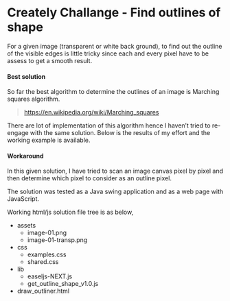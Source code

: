 # Creately Challange - Find outlines of shape
For a given image (transparent or white back ground), to find out the outline of the visible edges is little tricky since each and every pixel have to be assess to get a smooth result.

#### Best solution
So far the best algorithm to determine the outlines of an image is Marching squares algorithm.
>https://en.wikipedia.org/wiki/Marching_squares

There are lot of implementation of this algorithm hence I haven’t tried to re-engage with the same solution. Below is the results of my effort and the working example is available.

#### Workaround 
In this given solution, I have tried to scan an image canvas pixel by pixel and then determine which pixel to consider as an outline pixel.

The solution was tested as a Java swing application and as a web page with JavaScript.

Working html/js solution file tree is as below,
  - assets
    * image-01.png
    * image-01-transp.png
  - css
    * examples.css
    * shared.css
  - lib
    * easeljs-NEXT.js
    * get_outline_shape_v1.0.js
  - draw_outliner.html

 






